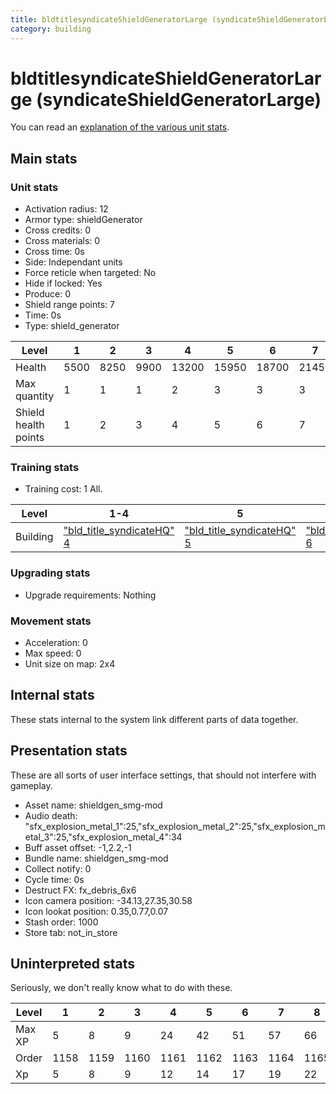 ```yaml
---
title: bldtitlesyndicateShieldGeneratorLarge (syndicateShieldGeneratorLarge)
category: building
---
```


# bldtitlesyndicateShieldGeneratorLarge (syndicateShieldGeneratorLarge)

You can read an [explanation  of the various unit stats](unitexplained.md).

## Main stats

### Unit stats

  * Activation radius: 12
  * Armor type: shieldGenerator
  * Cross credits: 0
  * Cross materials: 0
  * Cross time: 0s
  * Side: Independant units
  * Force reticle when targeted: No
  * Hide if locked: Yes
  * Produce: 0
  * Shield range points: 7
  * Time: 0s
  * Type: shield_generator

|Level               |1   |2   |3   |4    |5    |6    |7    |8    |9    |10   |
|--------------------|----|----|----|-----|-----|-----|-----|-----|-----|-----|
|Health              |5500|8250|9900|13200|15950|18700|21450|24200|26950|29700|
|Max quantity        |1   |1   |1   |2    |3    |3    |3    |3    |3    |3    |
|Shield health points|1   |2   |3   |4    |5    |6    |7    |8    |9    |10   |


### Training stats

  * Training cost: 1 All.

|Level   |1-4                                          |5                                            |6                                            |7                                            |8                                            |9                                            |10                                            |
|--------|---------------------------------------------|---------------------------------------------|---------------------------------------------|---------------------------------------------|---------------------------------------------|---------------------------------------------|----------------------------------------------|
|Building|["bld_title_syndicateHQ" 4](syndicateHQ.html)|["bld_title_syndicateHQ" 5](syndicateHQ.html)|["bld_title_syndicateHQ" 6](syndicateHQ.html)|["bld_title_syndicateHQ" 7](syndicateHQ.html)|["bld_title_syndicateHQ" 8](syndicateHQ.html)|["bld_title_syndicateHQ" 9](syndicateHQ.html)|["bld_title_syndicateHQ" 10](syndicateHQ.html)|


### Upgrading stats

  * Upgrade requirements: Nothing

### Movement stats

  * Acceleration: 0
  * Max speed: 0
  * Unit size on map: 2x4

## Internal stats

These stats internal to the system link different parts of data together.


## Presentation stats

These are all sorts of user interface settings, that should not interfere with gameplay.

  * Asset name: shieldgen_smg-mod
  * Audio death: "sfx_explosion_metal_1":25,"sfx_explosion_metal_2":25,"sfx_explosion_metal_3":25,"sfx_explosion_metal_4":34
  * Buff asset offset: -1,2.2,-1
  * Bundle name: shieldgen_smg-mod
  * Collect notify: 0
  * Cycle time: 0s
  * Destruct FX: fx_debris_6x6
  * Icon camera position: -34.13,27.35,30.58
  * Icon lookat position: 0.35,0.77,0.07
  * Stash order: 1000
  * Store tab: not_in_store

## Uninterpreted stats

Seriously, we don't really know what to do with these.

|Level |1   |2   |3   |4   |5   |6   |7   |8   |9   |10  |
|------|----|----|----|----|----|----|----|----|----|----|
|Max XP|5   |8   |9   |24  |42  |51  |57  |66  |72  |81  |
|Order |1158|1159|1160|1161|1162|1163|1164|1165|1166|1167|
|Xp    |5   |8   |9   |12  |14  |17  |19  |22  |24  |27  |


